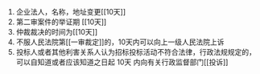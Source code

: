 1. 企业法人，名称，地址变更[[10天]]
2. 第二审案件的举证期 [[10天]]
3. 仲裁裁决的时间为[[10天]]
4. 不服人民法院第[[一审裁定]]的，10天内可以向上一级人民法院上诉
5. 投标人或者其他利害关系人认为招标投标活动不符合法律，行政法规规定的，可以自知道或者应该知道之日起 10天 内向有关行政监督部门[[投诉]]